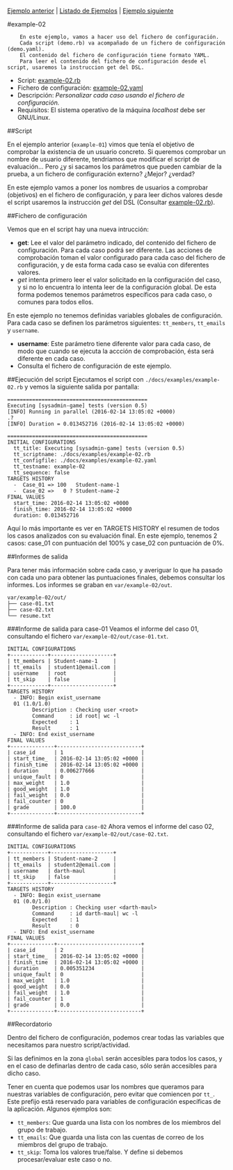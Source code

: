 

[Ejemplo anterior](./example-01.md) | [Listado de Ejemplos](./ejemplos.md) | [Ejemplo siguiente](./example-03.md)

#example-02

```
    En este ejemplo, vamos a hacer uso del fichero de configuración.
    Cada script (demo.rb) va acompañado de un fichero de configuración (demo.yaml).
    El contenido del fichero de configuración tiene formato YAML.
    Para leer el contenido del fichero de configuración desde el script, usaremos la instruccion get del DSL.
```

* Script: [example-02.rb](../examples/example-02.rb) 
* Fichero de configuración: [example-02.yaml](../examples/example-02.yaml)
* Descripción: *Personalizar cada caso usando el fichero de configuración.*
* Requisitos: El sistema operativo de la máquina *localhost* debe ser GNU/Linux.

##Script

En el ejemplo anterior (`example-01`) vimos que tenía el objetivo de
comprobar la existencia de un usuario concreto. Si queremos comprobar 
un nombre de usuario diferente, tendríamos que modificar el script de 
evaluación... Pero ¿y si sacamos los parámetros que pueden cambiar 
de la prueba, a un fichero de configuración externo? ¿Mejor? ¿verdad?

En este ejemplo vamos a poner los nombres de usuarios a comprobar (objetivos)
en el fichero de configuración, y para leer dichos valores desde el script usaremos
la instrucción *get* del DSL (Consultar [example-02.rb](../examples/example-02.rb)).

##Fichero de configuración

Vemos que en el script hay una nueva intrucción:
* **get**: Lee el valor del parámetro indicado, del contenido del fichero 
de configuración. Para cada caso podrá ser diferente. Las acciones de 
comprobación toman el valor configurado para cada caso del fichero 
de configuración, y de esta forma cada caso se evalúa con diferentes valores.
* *get* intenta primero leer el valor solicitado en la configuración del caso,
y si no lo encuentra lo intenta leer de la configuración global. De esta forma
podemos tenemos parámetros específicos para cada caso, o comunes para todos
ellos.

En este ejemplo no tenemos definidas variables globales de configuración.
Para cada caso se definen los parámetros siguientes: `tt_members`, `tt_emails` 
y `username`.
* **username**: Este parámetro tiene diferente valor para cada caso, de modo
que cuando se ejecuta la accción de comprobación, ésta será diferente en cada
caso.
* Consulta el fichero de configuración de este ejemplo.

##Ejecución del script
Ejecutamos el script con `./docs/examples/example-02.rb` y vemos la siguiente salida por pantalla:

```
=============================================
Executing [sysadmin-game] tests (version 0.5)
[INFO] Running in parallel (2016-02-14 13:05:02 +0000)
.?
[INFO] Duration = 0.013452716 (2016-02-14 13:05:02 +0000)

=============================================
INITIAL CONFIGURATIONS
  tt_title: Executing [sysadmin-game] tests (version 0.5)
  tt_scriptname: ./docs/examples/example-02.rb
  tt_configfile: ./docs/examples/example-02.yaml
  tt_testname: example-02
  tt_sequence: false
TARGETS HISTORY
  -  Case_01 => 100   Student-name-1
  -  Case_02 =>   0 ? Student-name-2
FINAL VALUES
  start_time: 2016-02-14 13:05:02 +0000
  finish_time: 2016-02-14 13:05:02 +0000
  duration: 0.013452716
```

Aquí lo más importante es ver en TARGETS HISTORY el resumen de todos los casos analizados
con su evaluación final. En este ejemplo, tenemos 2 casos: case_01 con 
puntuación del 100% y case_02 con puntuación de 0%.

##Informes de salida

Para tener más información sobre cada caso, y averiguar lo que ha pasado
con cada uno para obtener las puntuaciones finales, debemos consultar 
los informes. Los informes se graban en `var/example-02/out`.

```
var/example-02/out/
├── case-01.txt
├── case-02.txt
└── resume.txt
```

###Informe de salida para case-01
Veamos el informe del caso 01, consultando el fichero `var/example-02/out/case-01.txt`.
```
INITIAL CONFIGURATIONS
+------------+--------------------+
| tt_members | Student-name-1     |
| tt_emails  | student1@email.com |
| username   | root               |
| tt_skip    | false              |
+------------+--------------------+
TARGETS HISTORY
  - INFO: Begin exist_username
  01 (1.0/1.0)
  		Description : Checking user <root>
  		Command     : id root| wc -l
  		Expected    : 1
  		Result      : 1
  - INFO: End exist_username
FINAL VALUES
+--------------+---------------------------+
| case_id      | 1                         |
| start_time_  | 2016-02-14 13:05:02 +0000 |
| finish_time  | 2016-02-14 13:05:02 +0000 |
| duration     | 0.006277666               |
| unique_fault | 0                         |
| max_weight   | 1.0                       |
| good_weight  | 1.0                       |
| fail_weight  | 0.0                       |
| fail_counter | 0                         |
| grade        | 100.0                     |
+--------------+---------------------------+
```

###Informe de salida para `case-02`
Ahora vemos el informe del caso 02, consultando el fichero `var/example-02/out/case-02.txt`.
```
INITIAL CONFIGURATIONS
+------------+--------------------+
| tt_members | Student-name-2     |
| tt_emails  | student2@email.com |
| username   | darth-maul         |
| tt_skip    | false              |
+------------+--------------------+
TARGETS HISTORY
  - INFO: Begin exist_username
  01 (0.0/1.0)
  		Description : Checking user <darth-maul>
  		Command     : id darth-maul| wc -l
  		Expected    : 1
  		Result      : 0
  - INFO: End exist_username
FINAL VALUES
+--------------+---------------------------+
| case_id      | 2                         |
| start_time_  | 2016-02-14 13:05:02 +0000 |
| finish_time  | 2016-02-14 13:05:02 +0000 |
| duration     | 0.005351234               |
| unique_fault | 0                         |
| max_weight   | 1.0                       |
| good_weight  | 0.0                       |
| fail_weight  | 1.0                       |
| fail_counter | 1                         |
| grade        | 0.0                       |
+--------------+---------------------------+
```

##Recordatorio

Dentro del fichero de configuración, podemos crear todas las variables 
que necesitamos para nuestro script/actividad.

Si las definimos en la zona `global` serán accesibles para todos los casos, y
en el caso de definarlas dentro de cada caso, sólo serán accesibles para dicho
caso.

Tener en cuenta que podemos usar los nombres que queramos para nuestras variables
de configuración, pero evitar que comiencen por `tt_`. Este prefijo está reservado
para variables de configuración específicas de la aplicación. Algunos ejemplos son:
* `tt_members`: Que guarda una lista con los nombres de los miembros del grupo de trabajo.
* `tt_emails`: Que guarda una lista con las cuentas de correo de los miembros del grupo de trabajo.
* `tt_skip`: Toma los valores true/false. Y define si debemos procesar/evaluar este caso o no.
